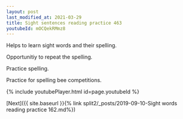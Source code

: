 ```yaml
---
layout: post
last_modified_at: 2021-03-29
title: Sight sentences reading practice 463
youtubeId: mOCQekRMmz8
---
```

 
 
Helps to learn sight words and their spelling.

Opportunitiy to repeat the spelling. 

Practice spelling. 
 
Practice for spelling bee competitions. 
 
{% include youtubePlayer.html id=page.youtubeId %}
 
 

[Next]({{ site.baseurl }}{% link  split2/_posts/2019-09-10-Sight words reading practice 162.md%})
 
